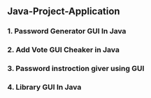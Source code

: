  ## Java-Project-Application
### 1. Password Generator GUI In Java
### 2. Add Vote GUI Cheaker in Java
### 3. Password instroction giver using GUI
### 4. Library GUI In Java


